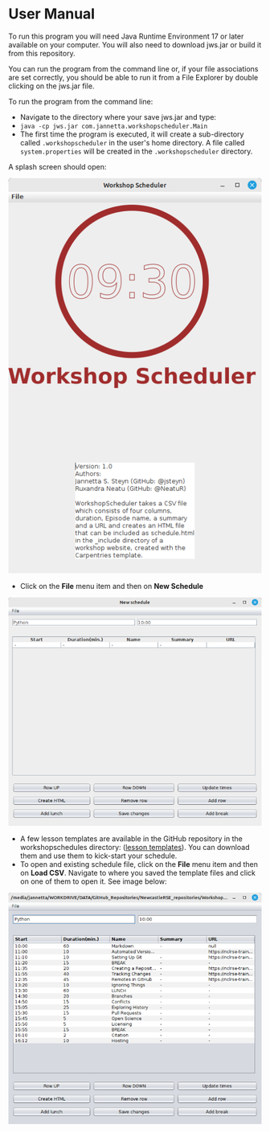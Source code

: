 # User Manual

To run this program you will need Java Runtime Environment 17 or later available on your computer. 
You will also need to download jws.jar or build it from this repository. 

You can run the program from the command line or, if your file associations are set 
correctly, you should be able to run it from a File Explorer by double clicking on
the jws.jar file.

To run the program from the command line:
- Navigate to the directory where your save jws.jar and type: 
- `java -cp jws.jar com.jannetta.workshopscheduler.Main`
- The first time the program is executed, it will create a sub-directory called `.workshopscheduler` in the user's home directory. A file called `system.properties` will be created in the `.workshopscheduler` directory.

A splash screen should open:

![Splash screen](images/screen01.png)

- Click on the **File** menu item and then on **New Schedule**

![New table](images/screen02.png)

- A few lesson templates are available in the GitHub repository in the workshopschedules directory: ([lesson templates](https://github.com/NewcastleRSE/WorkshopScheduler_Java/tree/main/workshopschedules)). You can download them and use them to kick-start your schedule.
- To open and existing schedule file, click on the **File** menu item and then on **Load CSV**. Navigate to where you saved the template files and click on one of them to open it. See image below:

![New table](images/screen03.png)




